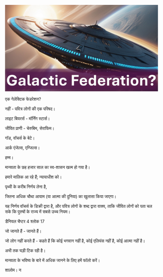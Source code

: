![Video cover image](../cover.jpg "cover photo")

एक गेलेक्टिक फेडरेशन?

नहीं - पवित्र लोगों की एक परिषद।

लाइट बियरर्स - मॉर्निंग स्टार्स।

जीवित प्राणी - चेरुबिम, सेराफिम।

गॉड, वॉचर्स के बेटे।

आर्क एंजेल्स, एन्जिल्स।

हम्म।

मानवता के छह हजार साल का स्व-शासन खत्म हो गया है।

हमारे मालिक आ रहे हैं; न्यायाधीश को।

पृथ्वी के करीब निर्णय लेना है,

जितना अधिक चौथा आयाम (या आत्मा की दुनिया) का खुलासा किया जाएगा।

यह निर्णय वॉचर्स के डिक्री द्वारा है, और पवित्र लोगों के शब्द द्वारा वाक्य, ताकि जीवित लोगों को पता चल सके कि पुरुषों के राज्य में सबसे उच्च नियम।

डैनियल चैप्टर 4 श्लोक 17

जो जानते हैं - जानते हैं।

जो लोग नहीं करते हैं - कहते हैं कि कोई भगवान नहीं है, कोई एलियंस नहीं है, कोई आत्मा नहीं है।

अभी तक घड़ी टिक रही है।

मानवता के भविष्य के बारे में अधिक जानने के लिए हमें फॉलो करें।

शालोम। न